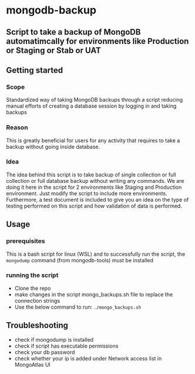 # mongodb-backup
## Script to take a backup of MongoDB automatimcally for environments like Production or Staging or Stab or UAT

## Getting started

### Scope
Standardized way of taking MongoDB backups through a script reducing manual efforts of creating a database session by logging in and taking backups
### Reason
This is greatly beneficial for users for any activity that requires to take a backup without going inside database. 

### Idea
The idea behind this script is to take backup of single collection or full collection or full database backup without writing any commands. We are doing it here in the script for 2 environments like Staging and Production environment. Just modify the script to include more environments. Furthermore, a test document is included to give you an idea on the type of testing performed on this script and how validation of data is performed.

## Usage

### prerequisites 
This is a bash script for linux (WSL) and to successfully run the script, the `mongodump` command (from mongodb-tools) must be installed  
### running the script
- Clone the repo
- make changes in the script mongo_backups.sh file to replace the connection strings 
- Use the below command to run:
`./mongo_backups.sh`


## Troubleshooting
- check if mongodump is installed
- check if script has executable permissions
- check your db password
- check whether your ip is added under Network access list in MongoAtlas UI




